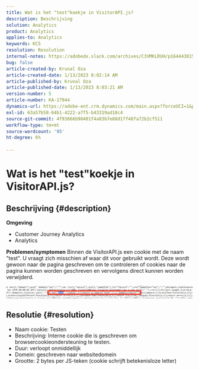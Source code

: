 ```yaml
---
title: Wat is het "test"koekje in VisitorAPI.js?
description: Beschrijving
solution: Analytics
product: Analytics
applies-to: Analytics
keywords: KCS
resolution: Resolution
internal-notes: https://adobedx.slack.com/archives/C3VMKLRUH/p1644438152582239
bug: false
article-created-by: Krunal Oza
article-created-date: 1/13/2023 8:02:14 AM
article-published-by: Krunal Oza
article-published-date: 1/13/2023 8:03:21 AM
version-number: 5
article-number: KA-17944
dynamics-url: https://adobe-ent.crm.dynamics.com/main.aspx?forceUCI=1&pagetype=entityrecord&etn=knowledgearticle&id=0b407392-1893-ed11-aad1-6045bd006793
exl-id: 63a57b58-64b1-4222-a7f5-b43319ad18c4
source-git-commit: 4f93666b98401f4a03b7e88d1ff48fa72b2cf511
workflow-type: tm+mt
source-wordcount: '95'
ht-degree: 6%

---
```


# Wat is het &quot;test&quot;koekje in VisitorAPI.js?

## Beschrijving {#description}

<b>Omgeving</b>
- Customer Journey Analytics
- Analytics



<b>Problemen/symptomen</b>
Binnen de VisitorAPI.js een cookie met de naam &quot;test&quot;. U vraagt zich misschien af waar dit voor gebruikt wordt. Deze wordt gewoon naar de pagina geschreven om te controleren of cookies naar de pagina kunnen worden geschreven en vervolgens direct kunnen worden verwijderd.

![](assets/___0c407392-1893-ed11-aad1-6045bd006793___.png)


## Resolutie {#resolution}


- Naam cookie: Testen
- Beschrijving: Interne cookie die is geschreven om browsercookieondersteuning te testen.
- Duur: verloopt onmiddellijk
- Domein: geschreven naar websitedomein
- Grootte: 2 bytes per JS-teken (cookie schrijft betekenisloze letter)
